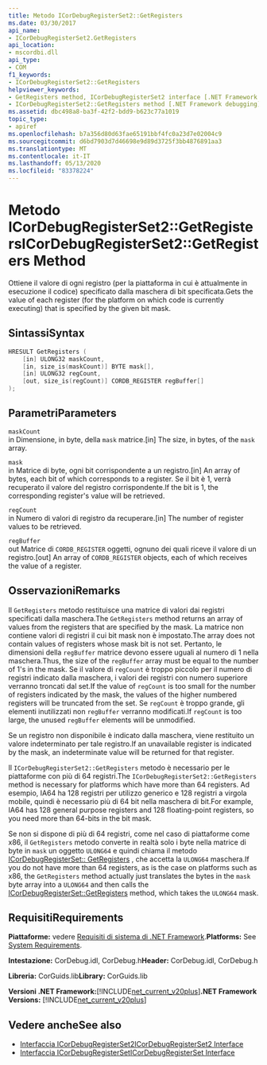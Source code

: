 ```yaml
---
title: Metodo ICorDebugRegisterSet2::GetRegisters
ms.date: 03/30/2017
api_name:
- ICorDebugRegisterSet2.GetRegisters
api_location:
- mscordbi.dll
api_type:
- COM
f1_keywords:
- ICorDebugRegisterSet2::GetRegisters
helpviewer_keywords:
- GetRegisters method, ICorDebugRegisterSet2 interface [.NET Framework debugging]
- ICorDebugRegisterSet2::GetRegisters method [.NET Framework debugging]
ms.assetid: dbc498a8-ba3f-42f2-bdd9-b623c77a1019
topic_type:
- apiref
ms.openlocfilehash: b7a356d80d63fae65191bbf4fc0a23d7e02004c9
ms.sourcegitcommit: d6bd7903d7d46698e9d89d3725f3bb4876891aa3
ms.translationtype: MT
ms.contentlocale: it-IT
ms.lasthandoff: 05/13/2020
ms.locfileid: "83378224"
---
```

# <a name="icordebugregisterset2getregisters-method"></a><span data-ttu-id="20afa-102">Metodo ICorDebugRegisterSet2::GetRegisters</span><span class="sxs-lookup"><span data-stu-id="20afa-102">ICorDebugRegisterSet2::GetRegisters Method</span></span>
<span data-ttu-id="20afa-103">Ottiene il valore di ogni registro (per la piattaforma in cui è attualmente in esecuzione il codice) specificato dalla maschera di bit specificata.</span><span class="sxs-lookup"><span data-stu-id="20afa-103">Gets the value of each register (for the platform on which code is currently executing) that is specified by the given bit mask.</span></span>  
  
## <a name="syntax"></a><span data-ttu-id="20afa-104">Sintassi</span><span class="sxs-lookup"><span data-stu-id="20afa-104">Syntax</span></span>  
  
```cpp  
HRESULT GetRegisters (  
    [in] ULONG32 maskCount,  
    [in, size_is(maskCount)] BYTE mask[],  
    [in] ULONG32 regCount,  
    [out, size_is(regCount)] CORDB_REGISTER regBuffer[]  
);  
```  
  
## <a name="parameters"></a><span data-ttu-id="20afa-105">Parametri</span><span class="sxs-lookup"><span data-stu-id="20afa-105">Parameters</span></span>  
 `maskCount`  
 <span data-ttu-id="20afa-106">in Dimensione, in byte, della `mask` matrice.</span><span class="sxs-lookup"><span data-stu-id="20afa-106">[in] The size, in bytes, of the `mask` array.</span></span>  
  
 `mask`  
 <span data-ttu-id="20afa-107">in Matrice di byte, ogni bit corrispondente a un registro.</span><span class="sxs-lookup"><span data-stu-id="20afa-107">[in] An array of bytes, each bit of which corresponds to a register.</span></span> <span data-ttu-id="20afa-108">Se il bit è 1, verrà recuperato il valore del registro corrispondente.</span><span class="sxs-lookup"><span data-stu-id="20afa-108">If the bit is 1, the corresponding register's value will be retrieved.</span></span>  
  
 `regCount`  
 <span data-ttu-id="20afa-109">in Numero di valori di registro da recuperare.</span><span class="sxs-lookup"><span data-stu-id="20afa-109">[in] The number of register values to be retrieved.</span></span>  
  
 `regBuffer`  
 <span data-ttu-id="20afa-110">out Matrice di `CORDB_REGISTER` oggetti, ognuno dei quali riceve il valore di un registro.</span><span class="sxs-lookup"><span data-stu-id="20afa-110">[out] An array of `CORDB_REGISTER` objects, each of which receives the value of a register.</span></span>  
  
## <a name="remarks"></a><span data-ttu-id="20afa-111">Osservazioni</span><span class="sxs-lookup"><span data-stu-id="20afa-111">Remarks</span></span>  
 <span data-ttu-id="20afa-112">Il `GetRegisters` metodo restituisce una matrice di valori dai registri specificati dalla maschera.</span><span class="sxs-lookup"><span data-stu-id="20afa-112">The `GetRegisters` method returns an array of values from the registers that are specified by the mask.</span></span> <span data-ttu-id="20afa-113">La matrice non contiene valori di registri il cui bit mask non è impostato.</span><span class="sxs-lookup"><span data-stu-id="20afa-113">The array does not contain values of registers whose mask bit is not set.</span></span> <span data-ttu-id="20afa-114">Pertanto, le dimensioni della `regBuffer` matrice devono essere uguali al numero di 1 nella maschera.</span><span class="sxs-lookup"><span data-stu-id="20afa-114">Thus, the size of the `regBuffer` array must be equal to the number of 1's in the mask.</span></span> <span data-ttu-id="20afa-115">Se il valore di `regCount` è troppo piccolo per il numero di registri indicato dalla maschera, i valori dei registri con numero superiore verranno troncati dal set.</span><span class="sxs-lookup"><span data-stu-id="20afa-115">If the value of `regCount` is too small for the number of registers indicated by the mask, the values of the higher numbered registers will be truncated from the set.</span></span> <span data-ttu-id="20afa-116">Se `regCount` è troppo grande, gli elementi inutilizzati non `regBuffer` verranno modificati.</span><span class="sxs-lookup"><span data-stu-id="20afa-116">If `regCount` is too large, the unused `regBuffer` elements will be unmodified.</span></span>  
  
 <span data-ttu-id="20afa-117">Se un registro non disponibile è indicato dalla maschera, viene restituito un valore indeterminato per tale registro.</span><span class="sxs-lookup"><span data-stu-id="20afa-117">If an unavailable register is indicated by the mask, an indeterminate value will be returned for that register.</span></span>  
  
 <span data-ttu-id="20afa-118">Il `ICorDebugRegisterSet2::GetRegisters` metodo è necessario per le piattaforme con più di 64 registri.</span><span class="sxs-lookup"><span data-stu-id="20afa-118">The `ICorDebugRegisterSet2::GetRegisters` method is necessary for platforms which have more than 64 registers.</span></span> <span data-ttu-id="20afa-119">Ad esempio, IA64 ha 128 registri per utilizzo generico e 128 registri a virgola mobile, quindi è necessario più di 64 bit nella maschera di bit.</span><span class="sxs-lookup"><span data-stu-id="20afa-119">For example, IA64 has 128 general purpose registers and 128 floating-point registers, so you need more than 64-bits in the bit mask.</span></span>  
  
 <span data-ttu-id="20afa-120">Se non si dispone di più di 64 registri, come nel caso di piattaforme come x86, il `GetRegisters` metodo converte in realtà solo i byte nella matrice di byte in `mask` un oggetto `ULONG64` e quindi chiama il metodo [ICorDebugRegisterSet:: GetRegisters](icordebugregisterset-getregisters-method.md) , che accetta la `ULONG64` maschera.</span><span class="sxs-lookup"><span data-stu-id="20afa-120">If you do not have more than 64 registers, as is the case on platforms such as x86, the `GetRegisters` method actually just translates the bytes in the `mask` byte array into a `ULONG64` and then calls the [ICorDebugRegisterSet::GetRegisters](icordebugregisterset-getregisters-method.md) method, which takes the `ULONG64` mask.</span></span>  
  
## <a name="requirements"></a><span data-ttu-id="20afa-121">Requisiti</span><span class="sxs-lookup"><span data-stu-id="20afa-121">Requirements</span></span>  
 <span data-ttu-id="20afa-122">**Piattaforme:** vedere [Requisiti di sistema di .NET Framework](../../get-started/system-requirements.md).</span><span class="sxs-lookup"><span data-stu-id="20afa-122">**Platforms:** See [System Requirements](../../get-started/system-requirements.md).</span></span>  
  
 <span data-ttu-id="20afa-123">**Intestazione:** CorDebug.idl, CorDebug.h</span><span class="sxs-lookup"><span data-stu-id="20afa-123">**Header:** CorDebug.idl, CorDebug.h</span></span>  
  
 <span data-ttu-id="20afa-124">**Libreria:** CorGuids.lib</span><span class="sxs-lookup"><span data-stu-id="20afa-124">**Library:** CorGuids.lib</span></span>  
  
 <span data-ttu-id="20afa-125">**Versioni .NET Framework:**[!INCLUDE[net_current_v20plus](../../../../includes/net-current-v20plus-md.md)]</span><span class="sxs-lookup"><span data-stu-id="20afa-125">**.NET Framework Versions:** [!INCLUDE[net_current_v20plus](../../../../includes/net-current-v20plus-md.md)]</span></span>  
  
## <a name="see-also"></a><span data-ttu-id="20afa-126">Vedere anche</span><span class="sxs-lookup"><span data-stu-id="20afa-126">See also</span></span>

- [<span data-ttu-id="20afa-127">Interfaccia ICorDebugRegisterSet2</span><span class="sxs-lookup"><span data-stu-id="20afa-127">ICorDebugRegisterSet2 Interface</span></span>](icordebugregisterset2-interface.md)
- [<span data-ttu-id="20afa-128">Interfaccia ICorDebugRegisterSet</span><span class="sxs-lookup"><span data-stu-id="20afa-128">ICorDebugRegisterSet Interface</span></span>](icordebugregisterset-interface.md)
